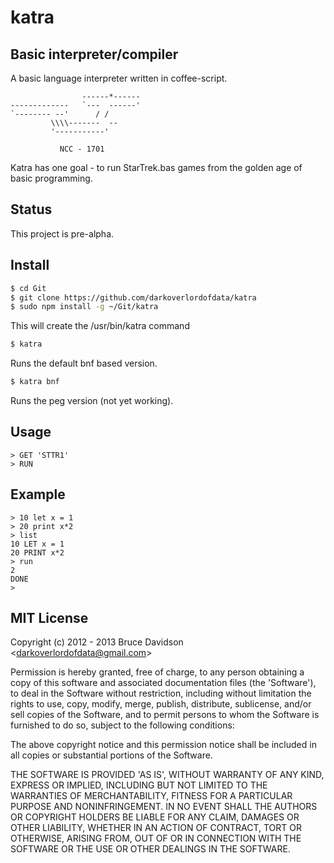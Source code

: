 # katra

## Basic interpreter/compiler


A basic language interpreter written in coffee-script.

                    ------*------
    -------------   `---  ------'
    `-------- --'      / /
             \\\\-------  --
             '-----------'

               NCC - 1701

Katra has one goal - to run StarTrek.bas games from the golden age of basic programming.

## Status
This project is pre-alpha.

## Install

```bash
$ cd Git
$ git clone https://github.com/darkoverlordofdata/katra
$ sudo npm install -g ~/Git/katra
```

This will create the /usr/bin/katra command

```bash
$ katra
```
Runs the default bnf based version.

```bash
$ katra bnf
```
Runs the peg version (not yet working).

## Usage
```basic
> GET 'STTR1'
> RUN
```

## Example
```basic
> 10 let x = 1
> 20 print x*2
> list
10 LET x = 1
20 PRINT x*2
> run
2
DONE
>
```


## MIT License

Copyright (c) 2012 - 2013 Bruce Davidson &lt;darkoverlordofdata@gmail.com&gt;

Permission is hereby granted, free of charge, to any person obtaining
a copy of this software and associated documentation files (the
'Software'), to deal in the Software without restriction, including
without limitation the rights to use, copy, modify, merge, publish,
distribute, sublicense, and/or sell copies of the Software, and to
permit persons to whom the Software is furnished to do so, subject to
the following conditions:

The above copyright notice and this permission notice shall be
included in all copies or substantial portions of the Software.

THE SOFTWARE IS PROVIDED 'AS IS', WITHOUT WARRANTY OF ANY KIND,
EXPRESS OR IMPLIED, INCLUDING BUT NOT LIMITED TO THE WARRANTIES OF
MERCHANTABILITY, FITNESS FOR A PARTICULAR PURPOSE AND NONINFRINGEMENT.
IN NO EVENT SHALL THE AUTHORS OR COPYRIGHT HOLDERS BE LIABLE FOR ANY
CLAIM, DAMAGES OR OTHER LIABILITY, WHETHER IN AN ACTION OF CONTRACT,
TORT OR OTHERWISE, ARISING FROM, OUT OF OR IN CONNECTION WITH THE
SOFTWARE OR THE USE OR OTHER DEALINGS IN THE SOFTWARE.